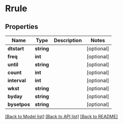 # Rrule

## Properties
Name | Type | Description | Notes
------------ | ------------- | ------------- | -------------
**dtstart** | **string** |  | [optional] 
**freq** | **int** |  | [optional] 
**until** | **string** |  | [optional] 
**count** | **int** |  | [optional] 
**interval** | **int** |  | [optional] 
**wkst** | **string** |  | [optional] 
**byday** | **string** |  | [optional] 
**bysetpos** | **string** |  | [optional] 

[[Back to Model list]](../README.md#documentation-for-models) [[Back to API list]](../README.md#documentation-for-api-endpoints) [[Back to README]](../README.md)


